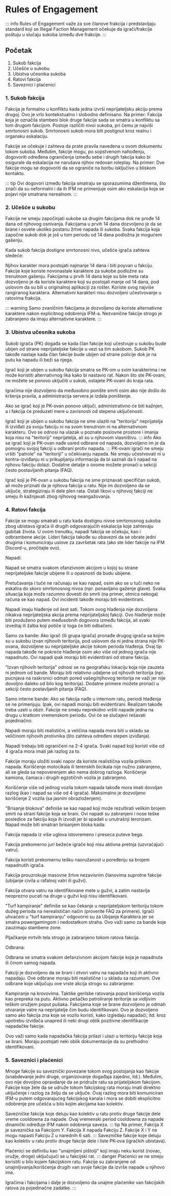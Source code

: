 # Rules of Engagement

::: info
Rules of Engagement važe za sve članove frakcija i predstavljaju standard koji se Illegal Faction Management očekuje da igrači/frakcije poštuju u slučaju sukoba između dve frakcije.
:::

## Početak

1. Sukob fakcija
2. Učešće u sukobu
3. Ubistva učesnika sukoba
4. Ratovi fakcija
5. Saveznici i plaćenici

### 1. Sukob fakcija

Fakcija je formalno u konfliktu kada jedna izvrši neprijateljsku akciju prema drugoj. Ovo je vrlo kontekstualno i slobodno definisano. Na primer: Fakcija koja je označila stambeni blok druge fakcije sada se smatra u konfliktu sa tom drugom fakcijom. Postoje različiti nivoi sukoba, pri čemu je najviši smrtonosni sukob. Smrtonosni sukob mora biti postignut kroz realnu i organsku eskalaciju.

Fakcije se očekuje i zahteva da prate pravila navedena u ovom dokumentu tokom sukoba. Međutim, fakcije mogu, po sopstvenom nahođenju, dogovoriti određena ograničenja između sebe i drugih fakcija kako bi osigurale da eskalacija ne narušava njihov redovan roleplay. Na primer: Dve fakcije mogu se dogovoriti da se ograniče na borbu isključivo u bliskom kontaktu.

::: tip
Ovi dogovori između fakcija smatraju se sporazumima džentlmena, što znači da su neformalni i da ih IFM ne primenjuje osim ako eskalacija koja se pojavi nije smatrana nerealnom.
::: 

### 2. Učešće u sukobu

Fakcije ne smeju započinjati sukobe sa drugim fakcijama dok ne prođe 14 dana od njihovog osnivanja. Fakcijama u prvih 14 dana dozvoljeno je da se brane i osvete ukoliko postanu žrtve napada ili sukoba. Svaka fakcija koja započne sukob dok je još u tom periodu od 14 dana podložna je mogućem gašenju.

Kada sukob fakcija dostigne smrtonosni nivo, učešće igrača zahteva sledeće:

Njihov karakter mora postojati najmanje 14 dana i biti poyvan u fakciju.
Fakcije koje koriste novonastale karaktere za sukobe podložne su trenutnom gašenju.
Fakcijama u prvih 14 dana koje su bile meta rata dozvoljeno je da koriste karaktere koji su postojali manje od 14 dana, pod uslovom da su bili u originalnoj aplikaciji za rošter.
Koriste svog najviše rangiranog karaktera. Alternativni karakteri nisu dozvoljeni učestvovanje u ratovima frakcija.

::: warning
Samo zvaničnim fakcijama je dozvoljeno da koriste alternativne karaktere nakon explicitnog odobrenja IFM-a. Nezvanične fakcije strogo je zabranjeno da imaju alternativne karaktere.
::: 

### 3. Ubistva učesnika sukoba

Sukob igrača (PK) događa se kada član fakcije koji učestvuje u sukobu bude ubijen od strane neprijateljske fakcije u vezi sa tim sukobom. Sukob PK takođe nastaje kada član fakcije bude ubijen od strane policije dok je na putu ka napadu ili beži sa njega.

Igrač koji je ubijen u sukobu fakcija smatra se PK-om u svim karakterima i ne može koristiti alternativnog lika kako bi nastavio rat. Nakon što ste PK-ovani, ne možete se ponovo uključiti u sukob, ostajete PK-ovani do kraja rata.

Igračima nije dozvoljeno da međusobno ponište smrti osim ako nije došlo do kršenja pravila, a administracija servera je izdala poništenje.

Ako se igrač koji je PK-ovan ponovo uključi, administrativno će biti kažnjen, a i fakcija će preduzeti mere u zavisnosti od stepena uključenosti.

Igrač koji je ubijen u sukobu fakcija ne sme ulaziti na "teritoriju" neprijatelja ili izviđati za svoju fakciju ni na svom trenutnom ni na alternativnom karakteru. Ovo se odnosi na ulazak u poznate poslovne prostore i imanja koja nisu na "teritoriji" neprijatelja, ali su u njihovom vlasništvu.
::: info
Ako se igrač koji je PK-ovan nađe usred odbrane od napada, dozvoljeno im je da pomognu svojoj fakciji u odbrani protiv napada.
::: 
PK-ovani igrači ne smeju vršiti "patrole" na "teritoriji" u očekivanju napada. Ne smeju učestvovati ni u kontra-izviđanju ni u prikupljanju informacija da bi saznali da li napad na njihovu fakciju dolazi. Dodatne detalje o ovome možete pronaći u sekciji često postavljanih pitanja (FAQ).

Igrač koji je PK-ovan u sukobu fakcija ne sme priznavati specifičan sukob, ali može priznati da je njihova fakcija u ratu. Nije im dozvoljeno da se uključe, strategiziraju ili dele plen rata. Ostali likovi u njihovoj fakciji ne smeju ih kažnjavati zbog njihovog neangažovanja.

### 4. Ratovi fakcija

Fakcije se mogu smatrati u ratu kada dostignu nivoe smrtonosnog sukoba zbog ubistava igrača ili drugih odgovarajućih eskalacija koje zahtevaju gubitak života. U ovom trenutku, napadi fakcija se očekuju, kao i odbrambene akcije. Lideri fakcija takođe su obavezni da se obrate jedni drugima i komuniciraju uslove za završetak rata (ako ste lider fakcije na IFM Discord-u, pročitajte ovo).

Napadi:

Napad se smatra svakom ofanzivnom akcijom u kojoj su strane neprijateljske fakcije ubijene ili u opasnosti da budu ubijene.

Pretučavanja i tuče ne računaju se kao napad, osim ako se u tuči neko ne eskalira do skoro smrtonosnog nivoa (npr. ponavljano gaženje glave). Svaka situacija koja može razumno dovesti do smrti (na primer, otmica nekoga) računa se kao napad. Ovi incidenti takođe moraju biti evidentirani.

Napadi imaju hlađenje od šest sati. Tokom ovog hlađenja nije dozvoljena nikakva neprijateljska akcija prema neprijateljskoj fakciji. Ovo hlađenje može biti produženo putem međusobnih dogovora između fakcija, ali svaki izveštaj ili žalba koji potiče iz toga će biti odbačeni.

Samo za bande: Ako igrač (ili grupa igrača) pronađe drugog igrača sa kojim su u sukobu izvan njihovih teritorija, pod uslovom da ni jedna strana nije PK-ovana, dozvoljene su neprijateljske akcije tokom perioda hlađenja. Ovaj tip napada takođe ne pokreće hlađenje osim ako više od jednog igrača nije napadnuto. Ovi napadi ipak moraju biti evidentirani od strane fakcija.

"Izvan njihovih teritorija" odnosi se na geografsku lokaciju koja nije zauzeta ni jednom od bande. Moraju biti relativno udaljene od njihovih teritorija (npr. pucnjava na raskrsnici odmah pored vašeg/njihovog teritorija ne važi jer nije dovoljno daleko od bilo kog teritorija). Dodatne primere možete pronaći u sekciji često postavljanih pitanja (FAQ).

Samo interne bande: Ako se fakcija nađe u internom ratu, periodi hlađenja se ne primenjuju. Ipak, ovi napadi moraju biti evidentirani. Realizam takođe treba uzeti u obzir. Fakcije ne smeju neprekidno vršiti napade jedna na drugu u kratkom vremenskom periodu. Ovi će se slučajevi rešavati pojedinačno.

Napadi moraju biti realistični, a veličina napada mora biti u skladu sa veličinom njihovih protivnika (što zahteva određeni stepen izviđanja).

Napadi trebaju biti ograničeni na 2-4 igrača. Svaki napad koji koristi više od 4 igrača mora imati jak razlog za to.

Fakcije moraju uložiti svaki napor da koriste realistična vozila prilikom napada. Korišćenje motocikala ili terenskih bicikala nije nužno zabranjeno, ali se gleda sa nepoverenjem ako nema dobrog razloga. Korišćenje kamiona, čamaca i drugih egzotičnih vozila je zabranjeno.

Korišćenje više od jednog vozila tokom napada takođe mora imati dovoljan razlog (kao i napad sa više od 4 igrača). Maksimalno je dozvoljeno korišćenje 2 vozila (sa jasnim obrazloženjem).

"Brisanje blokova" definiše se kao napad koji može rezultirati velikim brojem smrti na strani fakcije koja se brani. Ovi napadi su zabranjeni i nose teške posledice za fakciju koja ih izvodi jer bi spadali u unutrašnji terorizam. Napad može biti smatran brisanjem bloka kada:

Fakcija napada iz više uglova istovremeno i preseca puteve bega.

Fakcija prekomerno juri bežeće igrače koji nisu aktivna pretnja (uzvraćajući vatru).

Fakcija koristi prekomernu tešku naoružanost u poređenju sa brojem napadnutih igrača.

Fakcija prouzrokuje masovne žrtve nezavisnim članovima suprotne fakcije (ubijanje civila u rafalnoj vatri ili gužvi).

Fakcija otvara vatru na identifikovane mete u gužvi, a zatim nastavlja neoprezno pucati na druge u gužvi koji nisu identifikovani.

"Turf kampiranje" definiše se kao čekanje u neprijateljskom teritoriju tokom dužeg perioda na nerealističan način (proverite FAQ za primere). Igrači uhvaćeni u "turf kampiranju" odgovorni su za Ubijanje Karaktera jer se smatra powergamingom i nedostatkom straha. Ovo važi samo za bande koje zauzimaju stambene zone.

Pljačkanje mrtvih tela strogo je zabranjeno tokom ratova fakcija.

Odbrana:

Odbrana se smatra svakom defanzivnom akcijom fakcije koja je napadnuta ili činom samog napada.

Fakciji je dozvoljeno da se brani i otvori vatru na napadače koji ih aktivno napadaju. Ove odbrane moraju biti realistične i u skladu sa razumom. Ove odbrane koje uključuju ove vrste akcija strogo su zabranjene:

Kampiranje na krovovima.
Taktike gerilske ratovanja poput korišćenja vozila kao prepreka na putu.
Aktivno pešačko patroliranje teritorije sa vidljivim teškim oružjem poput pušaka.
Fakcijama koje se brane dozvoljeno je odmah otvaranje vatre na neprijatelje čim budu identifikovani. Ovo je dozvoljeno samo ako fakcija zna koje se vozilo koristi, kako izgledaju napadači, itd. kroz upotrebu izviđača unapred ili neki drugi oblik pozitivne identifikacije napadačke fakcije.

Ovo važi samo kada napadačka fakcija prilazi i ulazi u teritoriju fakcije koja se brani. Moraju postojati neki oblik dokumentacije da su prethodno identifikovani.

### 5. Saveznici i plaćenici

Mnoge fakcije su saveznički povezane tokom svog postojanja kao fakcije (snabdevanje jedni druge, organizovanje događaja zajedno, itd.). Međutim, ovo nije dovoljno opravdanje da se pridruže ratu sa prijateljskom fakcijom. Fakcije koje žele da se udruže tokom fakcijskog rata moraju imati direktno uključenje i razlog za želju da se uključe. Ovaj razlog mora biti komuniciran IFM-u putem odgovarajućeg fakcijskog kanala i mora se dobiti eksplicitno odobrenje pre učešća u bilo kojim akcijama kao kolektiv.

Savezničke fakcije koje deluju kao kolektiv u ratu protiv druge fakcije dele vreme cooldowna za napade. Ovaj vremenski period cooldowna za napade dinamički određuje IFM nakon odobrenja saveza.
::: tip
Na primer, Fakcija X je saveznička sa Fakcijom Y. Fakcija X napada Fakciju Z. Fakcije X i Y ne mogu napasti Fakciju Z u narednih 6 sati.
:::
Savezničke fakcije koje deluju kao kolektiv u ratu protiv druge fakcije dele i liste PK-ova (igračkih ubistava).

Plaćenici se definišu kao "unajmljeni pištolji" koji imaju neku korist (novac, oružje, droge) uključujući se u fakcijski rat.
::: danger
Plaćenici se ne smeju koristiti u bilo kojem fakcijskom ratu. Fakcije su zabranjene od unajmljivanja/korišćenja drugih van svoje fakcije da izvrše napade u njihovo ime.

Igračima i fakcijama i dalje je dozvoljeno da unajme plaćenike van fakcijskih ratova za pojedinačne zadatke.
:::